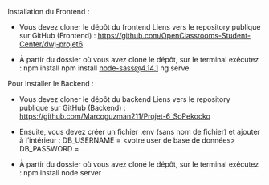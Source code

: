Installation du Frontend :
-	Vous devez cloner le dépôt du frontend
Liens vers le repository publique sur GitHub (Frontend) :
https://github.com/OpenClassrooms-Student-Center/dwj-projet6 

-	À partir du dossier où vous avez cloné le dépôt, sur le terminal exécutez :
npm install
npm install node-sass@4.14.1
ng serve


Pour installer le Backend :
-	Vous devez cloner le dépôt du backend
Liens vers le repository publique sur GitHub (Backend) : 
https://github.com/Marcoguzman211/Projet-6_SoPekocko

-	Ensuite, vous devez créer un fichier .env (sans nom de fichier) et ajouter à l’intérieur :
DB_USERNAME = <votre user de base de données> 
DB_PASSWORD = <votre mot de passe>

-	À partir du dossier où vous avez cloné le dépôt, sur le terminal exécutez : 
npm install 
node server
